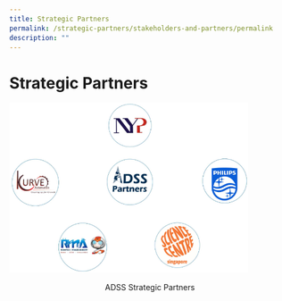 ```yaml
---
title: Strategic Partners
permalink: /strategic-partners/stakeholders-and-partners/permalink
description: ""
---
```

Strategic Partners
==================

<img src="/images/sp2.png"
		 style="width:85%">

<p style="text-align: center;">ADSS Strategic Partners</p>

